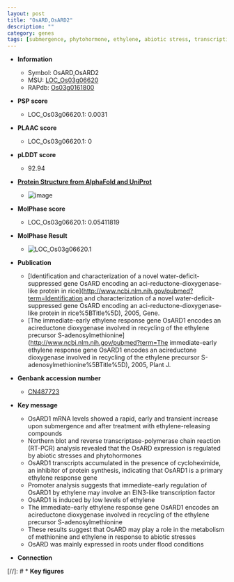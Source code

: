 ```yaml
---
layout: post
title: "OsARD,OsARD2"
description: ""
category: genes
tags: [submergence, phytohormone, ethylene, abiotic stress, transcription factor, root]
---
```


* **Information**  
    + Symbol: OsARD,OsARD2  
    + MSU: [LOC_Os03g06620](http://rice.plantbiology.msu.edu/cgi-bin/ORF_infopage.cgi?orf=LOC_Os03g06620)  
    + RAPdb: [Os03g0161800](http://rapdb.dna.affrc.go.jp/viewer/gbrowse_details/irgsp1?name=Os03g0161800)  

* **PSP score**  
    + LOC_Os03g06620.1: 0.0031 

* **PLAAC score**  
    + LOC_Os03g06620.1: 0 

* **pLDDT score**
    + 92.94

* **[Protein Structure from AlphaFold and UniProt](https://www.uniprot.org/uniprotkb/Q10RE5/entry#structure)**
    + ![image](https://ricepsp.github.io/images/Q1/AF-Q10RE5-F1.png)

* **MolPhase score**
    + LOC_Os03g06620.1: 0.05411819

* **MolPhase Result**
    + ![LOC_Os03g06620.1](https://304243504.github.io/Pictures/LOC_Os03g/LOC_Os03g06620.1.png)

* **Publication**  
    + [Identification and characterization of a novel water-deficit-suppressed gene OsARD encoding an aci-reductone-dioxygenase-like protein in rice](http://www.ncbi.nlm.nih.gov/pubmed?term=Identification and characterization of a novel water-deficit-suppressed gene OsARD encoding an aci-reductone-dioxygenase-like protein in rice%5BTitle%5D), 2005, Gene.
    + [The immediate-early ethylene response gene OsARD1 encodes an acireductone dioxygenase involved in recycling of the ethylene precursor S-adenosylmethionine](http://www.ncbi.nlm.nih.gov/pubmed?term=The immediate-early ethylene response gene OsARD1 encodes an acireductone dioxygenase involved in recycling of the ethylene precursor S-adenosylmethionine%5BTitle%5D), 2005, Plant J.

* **Genbank accession number**  
    + [CN487723](http://www.ncbi.nlm.nih.gov/nuccore/CN487723)

* **Key message**  
    + OsARD1 mRNA levels showed a rapid, early and transient increase upon submergence and after treatment with ethylene-releasing compounds
    + Northern blot and reverse transcriptase-polymerase chain reaction (RT-PCR) analysis revealed that the OsARD expression is regulated by abiotic stresses and phytohormones
    + OsARD1 transcripts accumulated in the presence of cycloheximide, an inhibitor of protein synthesis, indicating that OsARD1 is a primary ethylene response gene
    + Promoter analysis suggests that immediate-early regulation of OsARD1 by ethylene may involve an EIN3-like transcription factor
    + OsARD1 is induced by low levels of ethylene
    + The immediate-early ethylene response gene OsARD1 encodes an acireductone dioxygenase involved in recycling of the ethylene precursor S-adenosylmethionine
    + These results suggest that OsARD may play a role in the metabolism of methionine and ethylene in response to abiotic stresses
    + OsARD was mainly expressed in roots under flood conditions

* **Connection**  

[//]: # * **Key figures**  


